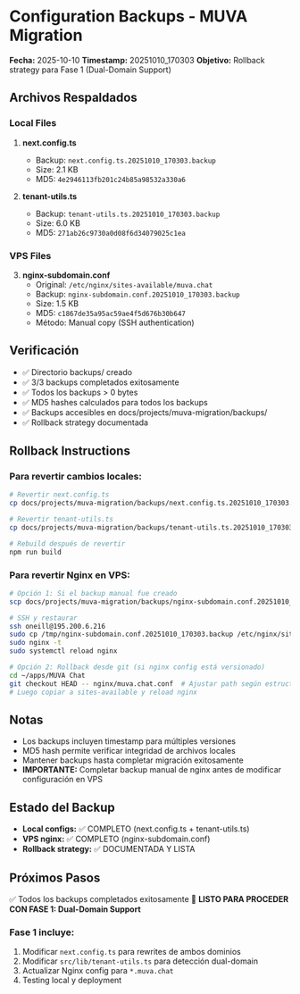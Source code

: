 # Configuration Backups - MUVA Migration

**Fecha:** 2025-10-10
**Timestamp:** 20251010_170303
**Objetivo:** Rollback strategy para Fase 1 (Dual-Domain Support)

## Archivos Respaldados

### Local Files
1. **next.config.ts**
   - Backup: `next.config.ts.20251010_170303.backup`
   - Size: 2.1 KB
   - MD5: `4e2946113fb201c24b85a98532a330a6`

2. **tenant-utils.ts**
   - Backup: `tenant-utils.ts.20251010_170303.backup`
   - Size: 6.0 KB
   - MD5: `271ab26c9730a0d08f6d34079025c1ea`

### VPS Files
3. **nginx-subdomain.conf**
   - Original: `/etc/nginx/sites-available/muva.chat`
   - Backup: `nginx-subdomain.conf.20251010_170303.backup`
   - Size: 1.5 KB
   - MD5: `c1867de35a95ac59ae4f5d676b30b647`
   - Método: Manual copy (SSH authentication)

## Verificación
- ✅ Directorio backups/ creado
- ✅ 3/3 backups completados exitosamente
- ✅ Todos los backups > 0 bytes
- ✅ MD5 hashes calculados para todos los backups
- ✅ Backups accesibles en docs/projects/muva-migration/backups/
- ✅ Rollback strategy documentada

## Rollback Instructions

### Para revertir cambios locales:
```bash
# Revertir next.config.ts
cp docs/projects/muva-migration/backups/next.config.ts.20251010_170303.backup next.config.ts

# Revertir tenant-utils.ts
cp docs/projects/muva-migration/backups/tenant-utils.ts.20251010_170303.backup src/lib/tenant-utils.ts

# Rebuild después de revertir
npm run build
```

### Para revertir Nginx en VPS:
```bash
# Opción 1: Si el backup manual fue creado
scp docs/projects/muva-migration/backups/nginx-subdomain.conf.20251010_170303.backup oneill@195.200.6.216:/tmp/

# SSH y restaurar
ssh oneill@195.200.6.216
sudo cp /tmp/nginx-subdomain.conf.20251010_170303.backup /etc/nginx/sites-available/muva.chat
sudo nginx -t
sudo systemctl reload nginx

# Opción 2: Rollback desde git (si nginx config está versionado)
cd ~/apps/MUVA Chat
git checkout HEAD -- nginx/muva.chat.conf  # Ajustar path según estructura
# Luego copiar a sites-available y reload nginx
```

## Notas
- Los backups incluyen timestamp para múltiples versiones
- MD5 hash permite verificar integridad de archivos locales
- Mantener backups hasta completar migración exitosamente
- **IMPORTANTE:** Completar backup manual de nginx antes de modificar configuración en VPS

## Estado del Backup
- **Local configs:** ✅ COMPLETO (next.config.ts + tenant-utils.ts)
- **VPS nginx:** ✅ COMPLETO (nginx-subdomain.conf)
- **Rollback strategy:** ✅ DOCUMENTADA Y LISTA

## Próximos Pasos
✅ Todos los backups completados exitosamente
🎯 **LISTO PARA PROCEDER CON FASE 1: Dual-Domain Support**

### Fase 1 incluye:
1. Modificar `next.config.ts` para rewrites de ambos dominios
2. Modificar `src/lib/tenant-utils.ts` para detección dual-domain
3. Actualizar Nginx config para `*.muva.chat`
4. Testing local y deployment
